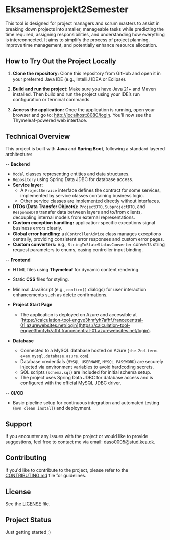 # Eksamensprojekt2Semester

This tool is designed for project managers and scrum masters to assist in breaking down projects into smaller, manageable tasks while predicting the time required, assigning responsibilities, and understanding how everything is interconnected. It aims to simplify the process of project planning, improve time management, and potentially enhance resource allocation.
   
## How to Try Out the Project Locally
1. **Clone the repository:**
Clone this repository from GitHub and open it in your preferred Java IDE (e.g., IntelliJ IDEA or Eclipse).

2. **Build and run the project:**
Make sure you have Java 21+ and Maven installed. Then build and run the project using your IDE’s run configuration or terminal commands.

3. **Access the application:**
Once the application is running, open your browser and go to:
[http://localhost:8080/login](http://localhost:8080/login). You’ll now see the Thymeleaf-powered web interface.

## Technical Overview
This project is built with **Java** and **Spring Boot**, following a standard layered architecture:

-- **Backend**  
  - `Model` classes representing entities and data structures.  
  - `Repository` using Spring Data JDBC for database access.  
  - **Service layer:**  
    - A `ProjectService` interface defines the contract for some services, implemented by service classes containing business logic.  
    - Other service classes are implemented directly without interfaces.  
  - **DTOs (Data Transfer Objects):** `ProjectDTO`, `SubprojectDTO`, and `ResponseDTO` transfer data between layers and to/from clients, decoupling internal models from external representations.  
  - **Custom exception handling:** application-specific exceptions signal business errors clearly.  
  - **Global error handling:** a `@ControllerAdvice` class manages exceptions centrally, providing consistent error responses and custom error pages.  
  - **Custom converters:** e.g., `StringToStateStatusConverter` converts string request parameters to enums, easing controller input binding.

-- **Frontend**  
  - HTML files using **Thymeleaf** for dynamic content rendering.  
  - Static **CSS** files for styling.  
  - Minimal JavaScript (e.g., `confirm()` dialogs) for user interaction enhancements such as delete confirmations.

- **Project Start Page**  
  - The application is deployed on Azure and accessible at [https://calculation-tool-engve3hmfyh7afhf.francecentral-01.azurewebsites.net/login](https://calculation-tool-engve3hmfyh7afhf.francecentral-01.azurewebsites.net/login).

- **Database**  
  - Connected to a MySQL database hosted on Azure (`the-2nd-term-exam.mysql.database.azure.com`).  
  - Database credentials (`MYSQL_USERNAME`, `MYSQL_PASSWORD`) are securely injected via environment variables to avoid hardcoding secrets.  
  - SQL scripts (`schema.sql`) are included for initial schema setup.  
  - The project uses Spring Data JDBC for database access and is configured with the official MySQL JDBC driver.


-- **CI/CD**  
  - Basic pipeline setup for continuous integration and automated testing (`mvn clean install`) and deployment.

  

## Support  
If you encounter any issues with the project or would like to provide suggestions, feel free to contact me via email: [daso0005@stud.kea.dk](mailto:daso0005@stud.kea.dk).


## Contributing
If you'd like to contribute to the project, please refer to the [CONTRIBUTING.md](CONTRIBUTING.md) file for guidelines.


## License 
See the [LICENSE](LICENSE.md) file.

## Project Status  
Just getting started ;) 


